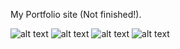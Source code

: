 My Portfolio site (Not finished!). 

![alt text](https://cdn.discordapp.com/attachments/746464734664065175/1081568579989811210/image.png)
![alt text](https://cdn.discordapp.com/attachments/746464734664065175/1081725547559784569/image.png)
![alt text](https://media.discordapp.net/attachments/746464734664065175/1081725952754712756/image.png?width=1247&height=903)
![alt text](https://cdn.discordapp.com/attachments/746464734664065175/1081933835723350077/image.png)
